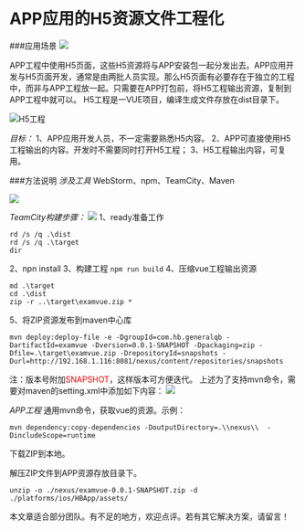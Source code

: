 # APP应用的H5资源文件工程化

###应用场景
![](http://upload-images.jianshu.io/upload_images/1263508-e4e9311b23283d74.png?imageMogr2/auto-orient/strip%7CimageView2/2/w/1240)

APP工程中使用H5页面，这些H5资源将与APP安装包一起分发出去。APP应用开发与H5页面开发，通常是由两批人员实现。那么H5页面有必要存在于独立的工程中，而非与APP工程放一起。只需要在APP打包前，将H5工程输出资源，复制到APP工程中就可以。
H5工程是一VUE项目，编译生成文件存放在dist目录下。

![H5工程](http://upload-images.jianshu.io/upload_images/1263508-f588a57ccafdeeb9.png?imageMogr2/auto-orient/strip%7CimageView2/2/w/1240)

*目标：*
1、APP应用开发人员，不一定需要熟悉H5内容。
2、APP可直接使用H5工程输出的内容。开发时不需要同时打开H5工程；
3、H5工程输出内容，可复用。

###方法说明
*涉及工具*
WebStorm、npm、TeamCity、Maven

![](http://upload-images.jianshu.io/upload_images/1263508-00c98219fce49199.png?imageMogr2/auto-orient/strip%7CimageView2/2/w/1240)

*TeamCity构建步骤：*
![](http://upload-images.jianshu.io/upload_images/1263508-1d118395ce432bb9.png?imageMogr2/auto-orient/strip%7CimageView2/2/w/1240)
1、ready准备工作
```
rd /s /q .\dist
rd /s /q .\target
dir
```
2、npn install
3、构建工程
`npm run build`
4、压缩vue工程输出资源
```
md .\target
cd .\dist
zip -r ..\target\examvue.zip *
```
5、将ZIP资源发布到maven中心库
```
mvn deploy:deploy-file -e -DgroupId=com.hb.generalqb -DartifactId=examvue -Dversion=0.0.1-SNAPSHOT -Dpackaging=zip -Dfile=.\target\examvue.zip -DrepositoryId=snapshots -Durl=http://192.168.1.116:8081/nexus/content/repositories/snapshots
```
注：版本号附加<font color=#ff000>SNAPSHOT</font>，这样版本可方便迭代。
上述为了支持mvn命令，需要对maven的setting.xml中添加如下内容：
![](http://upload-images.jianshu.io/upload_images/1263508-f42ad8e26ad4e784.png?imageMogr2/auto-orient/strip%7CimageView2/2/w/1240)

*APP工程*
通用mvn命令，获取vue的资源。示例：
```
mvn dependency:copy-dependencies -DoutputDirectory=.\\nexus\\  -DincludeScope=runtime 
```

下载ZIP到本地。

解压ZIP文件到APP资源存放目录下。
 ```
unzip -o ./nexus/examvue-0.0.1-SNAPSHOT.zip -d ./platforms/ios/HBApp/assets/
```


本文章适合部分团队。有不足的地方，欢迎点评。若有其它解决方案，请留言！


















